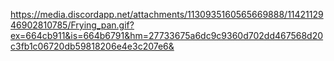 https://media.discordapp.net/attachments/1130935160565669888/1142112946902810785/Frying_pan.gif?ex=664cb911&is=664b6791&hm=27733675a6dc9c9360d702dd467568d20c3fb1c06720db59818206e4e3c207e6&

